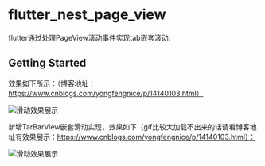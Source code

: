# flutter_nest_page_view

flutter通过处理PageView滚动事件实现tab嵌套滚动.

## Getting Started



效果如下所示：（博客地址：https://www.cnblogs.com/yongfengnice/p/14140103.html）

![滑动效果展示](https://img2020.cnblogs.com/blog/1020339/202012/1020339-20201217091002691-859153011.gif)

新增TarBarView嵌套滑动实现，效果如下（gif比较大加载不出来的话请看博客地址有效果展示：https://www.cnblogs.com/yongfengnice/p/14140103.html）：

![滑动效果展示](https://img2022.cnblogs.com/blog/1020339/202205/1020339-20220525172345419-856279746.gif)
